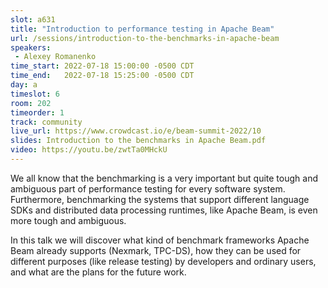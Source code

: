```yaml
---
slot: a631
title: "Introduction to performance testing in Apache Beam"
url: /sessions/introduction-to-the-benchmarks-in-apache-beam
speakers:
 - Alexey Romanenko
time_start: 2022-07-18 15:00:00 -0500 CDT
time_end:   2022-07-18 15:25:00 -0500 CDT
day: a
timeslot: 6
room: 202
timeorder: 1
track: community
live_url: https://www.crowdcast.io/e/beam-summit-2022/10
slides: Introduction to the benchmarks in Apache Beam.pdf
video: https://youtu.be/zwtTa0MHckU
---
```


We all know that the benchmarking is a very important but quite tough and ambiguous part of performance testing for every software system. Furthermore, benchmarking the systems that support different language SDKs and distributed data processing runtimes, like Apache Beam, is even more tough and ambiguous. 
 
In this talk we will discover what kind of benchmark frameworks Apache Beam already supports (Nexmark, TPC-DS), how they can be used for different purposes (like release testing) by developers and ordinary users, and what are the plans for the future work.